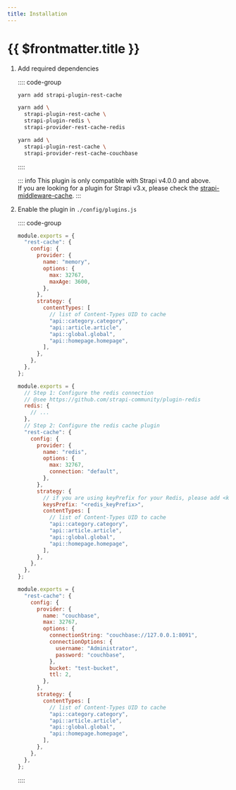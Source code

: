 ```yaml
---
title: Installation
---
```


# {{ $frontmatter.title }}

1. Add required dependencies

   :::: code-group

   ```bash [memory (default)]
   yarn add strapi-plugin-rest-cache
   ```

   ```bash [redis]
   yarn add \
     strapi-plugin-rest-cache \
     strapi-plugin-redis \
     strapi-provider-rest-cache-redis
   ```

   ```bash [couchbase]
   yarn add \
     strapi-plugin-rest-cache \
     strapi-provider-rest-cache-couchbase
   ```

   ::::

   ::: info
   This plugin is only compatible with Strapi v4.0.0 and above.  
   If you are looking for a plugin for Strapi v3.x, please check the [strapi-middleware-cache](https://github.com/patrixr/strapi-middleware-cache/).
   :::

1. Enable the plugin in `./config/plugins.js`

   :::: code-group

   ```js [memory (default)]
   module.exports = {
     "rest-cache": {
       config: {
         provider: {
           name: "memory",
           options: {
             max: 32767,
             maxAge: 3600,
           },
         },
         strategy: {
           contentTypes: [
             // list of Content-Types UID to cache
             "api::category.category",
             "api::article.article",
             "api::global.global",
             "api::homepage.homepage",
           ],
         },
       },
     },
   };
   ```

   ```js [redis]
   module.exports = {
     // Step 1: Configure the redis connection
     // @see https://github.com/strapi-community/plugin-redis
     redis: {
       // ...
     },
     // Step 2: Configure the redis cache plugin
     "rest-cache": {
       config: {
         provider: {
           name: "redis",
           options: {
             max: 32767,
             connection: "default",
           },
         },
         strategy: {
           // if you are using keyPrefix for your Redis, please add <keysPrefix>
           keysPrefix: "<redis_keyPrefix>",
           contentTypes: [
             // list of Content-Types UID to cache
             "api::category.category",
             "api::article.article",
             "api::global.global",
             "api::homepage.homepage",
           ],
         },
       },
     },
   };
   ```

   ```js [couchbase]
   module.exports = {
     "rest-cache": {
       config: {
         provider: {
           name: "couchbase",
           max: 32767,
           options: {
             connectionString: "couchbase://127.0.0.1:8091",
             connectionOptions: {
               username: "Administrator",
               password: "couchbase",
             },
             bucket: "test-bucket",
             ttl: 2,
           },
         },
         strategy: {
           contentTypes: [
             // list of Content-Types UID to cache
             "api::category.category",
             "api::article.article",
             "api::global.global",
             "api::homepage.homepage",
           ],
         },
       },
     },
   };
   ```

   ::::
